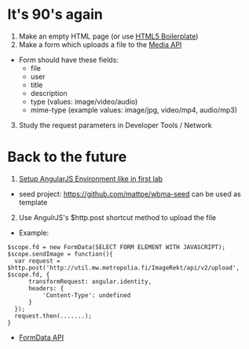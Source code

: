 # It's 90's again
1. Make an empty HTML page (or use [HTML5 Boilerplate](https://html5boilerplate.com))
2. Make a form which uploads a file to the [Media API](https://github.com/mattpe/wbma/blob/master/docs/w3-media-api.md)
  * Form should have these fields:
    * file
    * user
    * title
    * description
    * type (values: image/video/audio)
    * mime-type (example values: image/jpg, video/mp4, audio/mp3)
3. Study the request parameters in Developer Tools / Network

# Back to the future
1. [Setup AngularJS Environment like in first lab](https://github.com/mattpe/wbma/blob/master/docs/w1-toolchain.md#exercise-1-setup-your-toolchain-and-a-new-web-project)
  * seed project: https://github.com/mattpe/wbma-seed can be used as template
2. Use AngulrJS's $http.post shortcut method to upload the file
  * Example:
  ```
  $scope.fd = new FormData(SELECT FORM ELEMENT WITH JAVASCRIPT);
  $scope.sendImage = function(){
    var request = $http.post('http://util.mw.metropolia.fi/ImageRekt/api/v2/upload', $scope.fd, {
        transformRequest: angular.identity,
        headers: {
            'Content-Type': undefined
        }
    });
    request.then(.......);
  }
  ```
  * [FormData API](https://developer.mozilla.org/en-US/docs/Web/API/FormData/Using_FormData_Objects)
